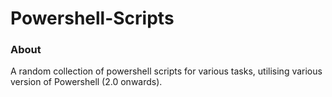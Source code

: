 # Powershell-Scripts   

### About
A random collection of powershell scripts for various tasks, utilising various version of Powershell (2.0 onwards).